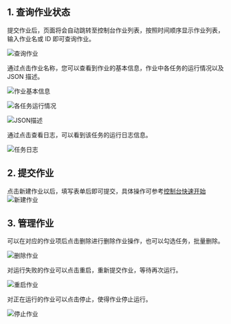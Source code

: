 ## 1. 查询作业状态
提交作业后，页面将会自动跳转至控制台作业列表，按照时间顺序显示作业列表，输入作业名或 ID 即可查询作业。

![查询作业](https://mc.qcloudimg.com/static/img/abdf24613b3336d2519aa4c725060e3f/image.jpg)

通过点击作业名称，您可以查看到作业的基本信息，作业中各任务的运行情况以及 JSON 描述。

![作业基本信息](https://mc.qcloudimg.com/static/img/a66a6d44d2ceac4ae18745a9b85bdbdf/image.jpg)

![各任务运行情况](https://mc.qcloudimg.com/static/img/18d40fc5d373caa8ebb54b7075ade38d/image.jpg)

![JSON描述](https://mc.qcloudimg.com/static/img/77641e841a625dedb06892089715c393/image.jpg)

通过点击查看日志，可以看到该任务的运行日志信息。

![任务日志](https://mc.qcloudimg.com/static/img/2c8ed87fab93479c0ffe4446ac256eb0/image.jpg)

## 2. 提交作业
点击新建作业以后，填写表单后即可提交，具体操作可参考[控制台快速开始](//www.qcloud.com/document/product/599/10523?!preview&lang=cn)
![新建作业](https://mc.qcloudimg.com/static/img/4fc1f6bcd35c1027c44dbd0c0b4af676/image.jpg)
## 3. 管理作业
可以在对应的作业项后点击删除进行删除作业操作，也可以勾选任务，批量删除。

![删除作业](https://mc.qcloudimg.com/static/img/05fe1f776b9b04a02a9ae0f92b82df86/image.jpg)

对运行失败的作业可以点击重启，重新提交作业，等待再次运行。

![重启作业](https://mc.qcloudimg.com/static/img/bbe0ee3f3f09b82544f4582d816e8a6b/image.jpg)

对正在运行的作业可以点击停止，使得作业停止运行。

![停止作业](https://mc.qcloudimg.com/static/img/d9523a8b86eaeb4fb8a7bcb1b8bf2858/image.jpg)